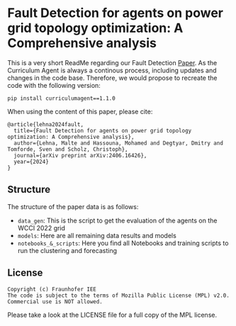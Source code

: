 Fault Detection for agents on power grid topology optimization: A Comprehensive analysis
===============

This is a very short ReadMe regarding  our Fault Detection
[Paper](https://arxiv.org/abs/2406.16426). As the Curriculum Agent is always a continous process, including 
updates and changes in the code base. Therefore, we would propose to recreate the code with the following version: 

```
pip install curriculumagent==1.1.0
```
When using the content of this paper, please cite: 
```
@article{lehna2024fault,
  title={Fault Detection for agents on power grid topology optimization: A Comprehensive analysis},
  author={Lehna, Malte and Hassouna, Mohamed and Degtyar, Dmitry and Tomforde, Sven and Scholz, Christoph},
  journal={arXiv preprint arXiv:2406.16426},
  year={2024}
}
```

Structure
-------
The structure of the paper data is as follows: 
- ```data_gen```: This is the script to get the evaluation of the agents on the WCCI 2022 grid 
- ```models```: Here are all remaining data results and models
- ```notebooks_&_scripts```: Here you find all Notebooks and training scripts to run the clustering and forecasting

License
-------

```
Copyright (c) Fraunhofer IEE
The code is subject to the terms of Mozilla Public License (MPL) v2.0.
Commercial use is NOT allowed.
```

Please take a look at the LICENSE file for a full copy of the MPL license.
